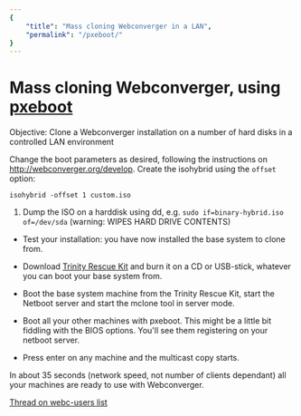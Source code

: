 ```yaml
---
{
    "title": "Mass cloning Webconverger in a LAN",
    "permalink": "/pxeboot/"
}
---
```


# Mass cloning Webconverger, using [pxeboot](http://en.wikipedia.org/wiki/Preboot_Execution_Environment)

Objective: Clone a Webconverger installation on a number of hard disks in a controlled LAN environment

Change the boot parameters as desired, following the instructions on
<http://webconverger.org/develop>. Create the isohybrid using the `offset`
option:

	isohybrid -offset 1 custom.iso


1. Dump the ISO on a harddisk using dd, e.g. `sudo if=binary-hybrid.iso of=/dev/sda` (warning: WIPES HARD DRIVE CONTENTS)

* Test your installation: you have now installed the base system to clone from.

* Download [Trinity Rescue Kit](http://trinityhome.org) and burn it on a CD or USB-stick, whatever you can boot your base system from.

* Boot the base system machine from the Trinity Rescue Kit, start the Netboot server and start the mclone tool in server mode.

* Boot all your other machines with pxeboot. This might be a little bit fiddling with the BIOS options. You'll see them registering on your netboot server.

* Press enter on any machine and the multicast copy starts.

In about 35 seconds (network speed, not number of clients dependant) all your machines are ready to use with Webconverger.



[Thread on webc-users list](https://groups.google.com/forum/#!topic/webc-users/qT7KAssyxMY/discussion)
